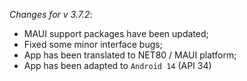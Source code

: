 _Changes for v 3.7.2_:
- MAUI support packages have been updated;
- Fixed some minor interface bugs;
- App has been translated to NET80 / MAUI platform;
- App has been adapted to `Android 14` (API 34)
